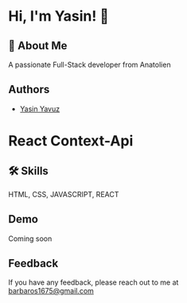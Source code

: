 
# Hi, I'm Yasin! 👋


## 🚀 About Me
A passionate Full-Stack developer from Anatolien


## Authors
- [Yasin Yavuz](https://github.com/barbaros163)


# React Context-Api
## 🛠 Skills
HTML, CSS, JAVASCRIPT, REACT


## Demo
Coming soon
## Feedback

If you have any feedback, please reach out to me at barbaros1675@gmail.com

